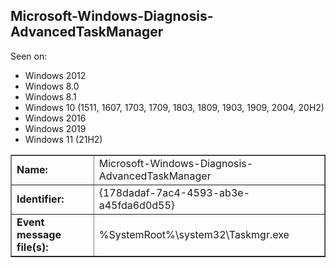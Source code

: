 ## Microsoft-Windows-Diagnosis-AdvancedTaskManager

Seen on:
* Windows 2012
* Windows 8.0
* Windows 8.1
* Windows 10 (1511, 1607, 1703, 1709, 1803, 1809, 1903, 1909, 2004, 20H2)
* Windows 2016
* Windows 2019
* Windows 11 (21H2)

<table border="1" class="docutils">
  <tbody>
    <tr>
      <td><b>Name:</b></td>
      <td>Microsoft-Windows-Diagnosis-AdvancedTaskManager</td>
    </tr>
    <tr>
      <td><b>Identifier:</b></td>
      <td>{178dadaf-7ac4-4593-ab3e-a45fda6d0d55}</td>
    </tr>
    <tr>
      <td><b>Event message file(s):</b></td>
      <td>%SystemRoot%\system32\Taskmgr.exe</td>
    </tr>
  </tbody>
</table>

&nbsp;

